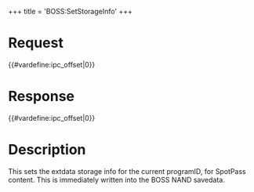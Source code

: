 +++
title = 'BOSS:SetStorageInfo'
+++

# Request

{{#vardefine:ipc_offset\|0}}

# Response

{{#vardefine:ipc_offset\|0}}

# Description

This sets the extdata storage info for the current programID, for
SpotPass content. This is immediately written into the BOSS NAND
savedata.
